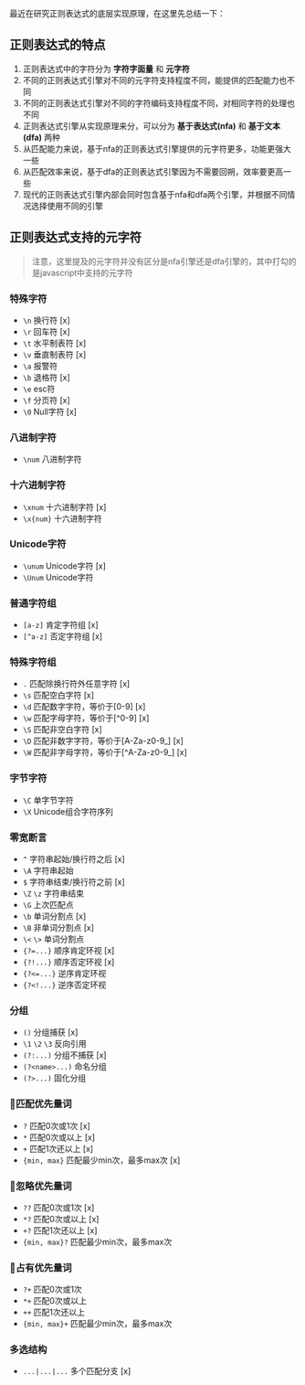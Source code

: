 最近在研究正则表达式的底层实现原理，在这里先总结一下：


## 正则表达式的特点

1. 正则表达式中的字符分为 **字符字面量** 和 **元字符**
2. 不同的正则表达式引擎对不同的元字符支持程度不同，能提供的匹配能力也不同
3. 不同的正则表达式引擎对不同的字符编码支持程度不同，对相同字符的处理也不同
4. 正则表达式引擎从实现原理来分，可以分为 **基于表达式(nfa)** 和 **基于文本(dfa)** 两种
5. 从匹配能力来说，基于nfa的正则表达式引擎提供的元字符更多，功能更强大一些
6. 从匹配效率来说，基于dfa的正则表达式引擎因为不需要回朔，效率要更高一些
7. 现代的正则表达式引擎内部会同时包含基于nfa和dfa两个引擎，并根据不同情况选择使用不同的引擎

## 正则表达式支持的元字符
> 注意，这里提及的元字符并没有区分是nfa引擎还是dfa引擎的，其中打勾的是javascript中支持的元字符

### 特殊字符
* `\n` 换行符 [x]
* `\r` 回车符 [x]
* `\t` 水平制表符 [x]
* `\v` 垂直制表符 [x]
* `\a` 报警符
* `\b` 退格符 [x]
* `\e` esc符
* `\f` 分页符 [x]
* `\0` Null字符 [x]

### 八进制字符
* `\num` 八进制字符

### 十六进制字符
* `\xnum` 十六进制字符 [x]
* `\x{num}` 十六进制字符

### Unicode字符
* `\unum` Unicode字符 [x]
* `\Unum` Unicode字符

### 普通字符组
* `[a-z]` 肯定字符组 [x]
* `[^a-z]` 否定字符组 [x]

### 特殊字符组
* `.` 匹配除换行符外任意字符 [x]
* `\s` 匹配空白字符 [x]
* `\d` 匹配数字字符，等价于[0-9] [x]
* `\w` 匹配字母字符，等价于[^0-9] [x]
* `\S` 匹配非空白字符 [x]
* `\D` 匹配非数字字符，等价于[A-Za-z0-9_] [x]
* `\W` 匹配非字母字符，等价于[^A-Za-z0-9_] [x]

### 字节字符
* `\C` 单字节字符
* `\X` Unicode组合字符序列

### 零宽断言
* `^` 字符串起始/换行符之后 [x]
* `\A` 字符串起始
* `$` 字符串结束/换行符之前 [x]
* `\Z` `\z` 字符串结束
* `\G` 上次匹配点
* `\b` 单词分割点 [x]
* `\B` 非单词分割点 [x]
* `\<` `\>` 单词分割点
* `{?=...}` 顺序肯定环视 [x]
* `{?!...}` 顺序否定环视 [x]
* `{?<=...}` 逆序肯定环视
* `{?<!...}` 逆序否定环视

### 分组
* `()` 分组捕获 [x]
* `\1` `\2` `\3` 反向引用
* `(?:...)` 分组不捕获 [x]
* `(?<name>...)` 命名分组
* `(?>...)` 固化分组

### 匹配优先量词
* `?` 匹配0次或1次 [x]
* `*` 匹配0次或以上 [x]
* `+` 匹配1次还以上 [x]
* `{min, max}` 匹配最少min次，最多max次 [x]

### 忽略优先量词
* `??` 匹配0次或1次 [x]
* `*?` 匹配0次或以上 [x]
* `+?` 匹配1次还以上 [x]
* `{min, max}?` 匹配最少min次，最多max次

### 占有优先量词
* `?+` 匹配0次或1次
* `*+` 匹配0次或以上
* `++` 匹配1次还以上
* `{min, max}+` 匹配最少min次，最多max次

### 多选结构
* `...|...|...` 多个匹配分支 [x]